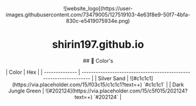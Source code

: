<p align="center">
![website_logo](https://user-images.githubusercontent.com/73479005/127519103-4e63f8e9-50f7-4bfa-830c-e5419075934e.png)
</p>
<h1 align="center">
  shirin197.github.io
</h1>
<p align="center">
 <p align="center"> ## 🎨 Color's
   </p>
<p align="center">
| Color          | Hex                                                                |
| -------------- | ------------------------------------------------------------------ |
| Silver Sand    | ![#c1c1c1](https://via.placeholder.com/15/f03c15/c1c1c1?text=+) `#c1c1c1` |
| Dark Jungle Green | ![#202124](https://via.placeholder.com/15/c5f015/202124?text=+) `#202124` |
</p>

